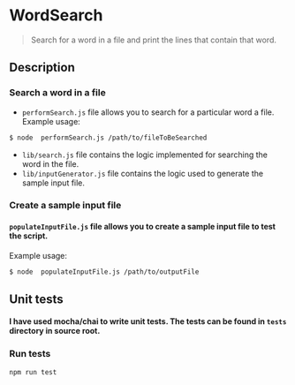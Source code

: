 # WordSearch
> Search for a word in a file and print the lines that contain that word.

## Description

### Search a word in a file
* `performSearch.js` file allows you to search for a particular word a file.
Example usage: 
```sh
$ node  performSearch.js /path/to/fileToBeSearched
```
* `lib/search.js` file contains the logic implemented for searching the word in the file.
* `lib/inputGenerator.js` file contains the logic used to generate the sample input file.

### Create a sample input file
#### `populateInputFile.js` file allows you to create a sample input file to test the script.
Example usage: 
```sh
$ node  populateInputFile.js /path/to/outputFile
```
## Unit tests
#### I have used mocha/chai to write unit tests. The tests can be found in `tests` directory in source root.
### Run tests
```sh
npm run test
```